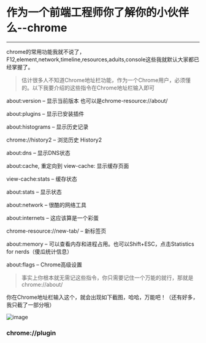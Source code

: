 # 作为一个前端工程师你了解你的小伙伴么--chrome

------

chrome的常用功能我就不说了，F12,element,network,timeline,resources,aduits,console这些我就默认大家都已经掌握了。



> 估计很多人不知道Chrome地址栏功能，作为一个Chrome用户，必须懂的。以下我要介绍的这些指令在Chrome地址栏输入即可

about:version – 显示当前版本 也可以是chrome-resource://about/

about:plugins – 显示已安装插件

about:histograms – 显示历史记录

chrome://history2 – 浏览历史 History2

about:dns – 显示DNS状态

about:cache, 重定向到 view-cache: 显示缓存页面

view-cache:stats – 缓存状态

about:stats – 显示状态

about:network – 很酷的网络工具

about:internets – 这应该算是一个彩蛋

chrome-resource://new-tab/ – 新标签页

about:memory – 可以查看内存和进程占用。也可以Shift+ESC，点击Statistics for nerds（傻瓜统计信息）

about:flags – Chrome高级设置


> 事实上你根本就无需记这些指令，你只需要记住一个万能的就行，那就是chrome://about/

你在Chrome地址栏输入这个，就会出现如下截图，哈哈，万能吧！（还有好多，我只截了一部分哦）


![image](https://github.com/ChenChenJoke/Jokerchrome/images/bmI7by.png)

### chrome://plugin

> 

